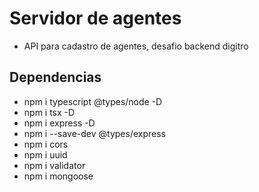 # Servidor de agentes
- API para cadastro de agentes, desafio backend digitro

## Dependencias
- npm i typescript @types/node -D
- npm i tsx -D
- npm i express -D
- npm i --save-dev @types/express
- npm i cors
- npm i uuid
- npm i validator
- npm i mongoose